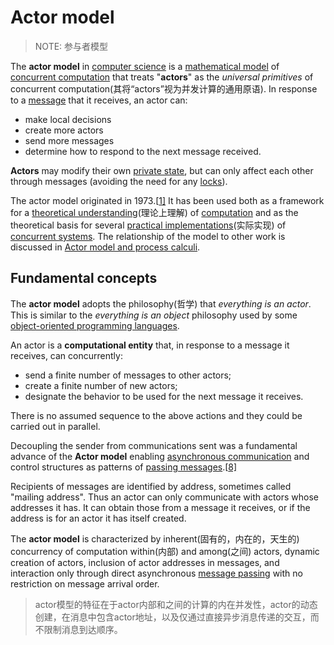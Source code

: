 # Actor model 

> NOTE: 参与者模型

The **actor model** in [computer science](https://en.wikipedia.org/wiki/Computer_science) is a [mathematical model](https://en.wikipedia.org/wiki/Mathematical_model) of [concurrent computation](https://en.wikipedia.org/wiki/Concurrent_computation) that treats "**actors**" as the *universal primitives* of concurrent computation(其将“actors”视为并发计算的通用原语). In response to a [message](https://en.wikipedia.org/wiki/Message_(computing)) that it receives, an actor can: 

- make local decisions
- create more actors
- send more messages
- determine how to respond to the next message received.

**Actors** may modify their own [private state](https://en.wikipedia.org/wiki/Private_state), but can only affect each other through messages (avoiding the need for any [locks](https://en.wikipedia.org/wiki/Lock_(computer_science))).

The actor model originated in 1973.[[1\]](https://en.wikipedia.org/wiki/Actor_model#cite_note-1) It has been used both as a framework for a [theoretical understanding](https://en.wikipedia.org/wiki/Actor_model_theory)(理论上理解) of [computation](https://en.wikipedia.org/wiki/Concurrency_(computer_science)) and as the theoretical basis for several [practical implementations](https://en.wikipedia.org/wiki/Actor_model_implementation)(实际实现) of [concurrent systems](https://en.wikipedia.org/wiki/Concurrent_systems). The relationship of the model to other work is discussed in [Actor model and process calculi](https://en.wikipedia.org/wiki/Actor_model_and_process_calculi).



## Fundamental concepts

The **actor model** adopts the philosophy(哲学) that *everything is an actor*. This is similar to the *everything is an object* philosophy used by some [object-oriented programming languages](https://en.wikipedia.org/wiki/Object-oriented_programming).

An actor is a **computational entity** that, in response to a message it receives, can concurrently:

- send a finite number of messages to other actors;
- create a finite number of new actors;
- designate the behavior to be used for the next message it receives.

There is no assumed sequence to the above actions and they could be carried out in parallel.

Decoupling the sender from communications sent was a fundamental advance of the **Actor model** enabling [asynchronous communication](https://en.wikipedia.org/wiki/Asynchronous_communication) and control structures as patterns of [passing messages](https://en.wikipedia.org/wiki/Message_passing).[[8\]](https://en.wikipedia.org/wiki/Actor_model#cite_note-8)

Recipients of messages are identified by address, sometimes called "mailing address". Thus an actor can only communicate with actors whose addresses it has. It can obtain those from a message it receives, or if the address is for an actor it has itself created.

The **actor model** is characterized by inherent(固有的，内在的，天生的) concurrency of computation within(内部) and among(之间) actors, dynamic creation of actors, inclusion of actor addresses in messages, and interaction only through direct asynchronous [message passing](https://en.wikipedia.org/wiki/Message_passing) with no restriction on message arrival order.

> actor模型的特征在于actor内部和之间的计算的内在并发性，actor的动态创建，在消息中包含actor地址，以及仅通过直接异步消息传递的交互，而不限制消息到达顺序。	



